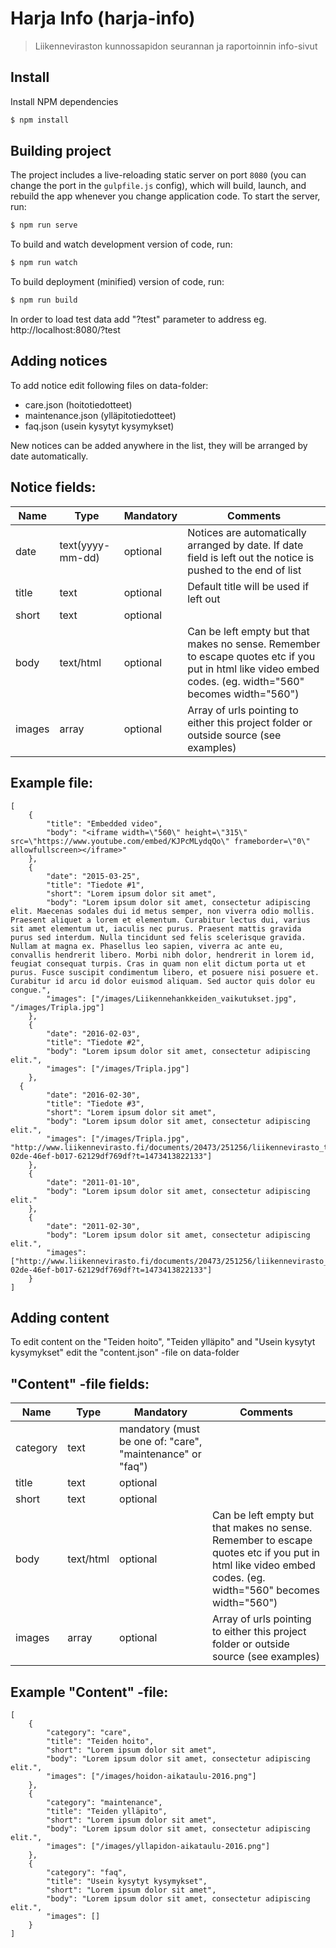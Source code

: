 
# Harja Info (harja-info)

> Liikenneviraston kunnossapidon seurannan ja raportoinnin info-sivut

## Install

Install NPM dependencies

```bash
$ npm install
```

## Building project

The project includes a live-reloading static server on port `8080` (you can change the port in the `gulpfile.js` config), which will build, launch, and rebuild the app whenever you change application code. To start the server, run:

```bash
$ npm run serve
```

To build and watch development version of code, run:

```bash
$ npm run watch
```

To build deployment (minified) version of code, run:

```bash
$ npm run build
```

In order to load test data add "?test" parameter to address eg. http://localhost:8080/?test


## Adding notices

To add notice edit following files on data-folder:
- care.json (hoitotiedotteet)
- maintenance.json (ylläpitotiedotteet)
- faq.json  (usein kysytyt kysymykset)

New notices can be added anywhere in the list, they will be arranged by date automatically.


## Notice fields:

| Name   | Type             | Mandatory | Comments |
|--------|------------------|-----------|----------|
| date   | text(yyyy-mm-dd) | optional  | Notices are automatically arranged by date. If date field is left out the notice is pushed to the end of list |
| title  | text             | optional  | Default title will be used if left out |
| short  | text             | optional  | |
| body   | text/html        | optional  | Can be left empty but that makes no sense. Remember to escape quotes etc if you put in html like video embed codes. (eg. width="560" becomes width=\"560\") |
| images | array            | optional  | Array of urls pointing to either this project folder or outside source (see examples) |



## Example file:
```
[
	{
		"title": "Embedded video",
		"body": "<iframe width=\"560\" height=\"315\" src=\"https://www.youtube.com/embed/KJPcMLydqQo\" frameborder=\"0\" allowfullscreen></iframe>"
	},
	{
		"date": "2015-03-25",
		"title": "Tiedote #1",
		"short": "Lorem ipsum dolor sit amet",
		"body": "Lorem ipsum dolor sit amet, consectetur adipiscing elit. Maecenas sodales dui id metus semper, non viverra odio mollis. Praesent aliquet a lorem et elementum. Curabitur lectus dui, varius sit amet elementum ut, iaculis nec purus. Praesent mattis gravida purus sed interdum. Nulla tincidunt sed felis scelerisque gravida. Nullam at magna ex. Phasellus leo sapien, viverra ac ante eu, convallis hendrerit libero. Morbi nibh dolor, hendrerit in lorem id, feugiat consequat turpis. Cras in quam non elit dictum porta ut et purus. Fusce suscipit condimentum libero, et posuere nisi posuere et. Curabitur id arcu id dolor euismod aliquam. Sed auctor quis dolor eu congue.",
		"images": ["/images/Liikennehankkeiden_vaikutukset.jpg", "/images/Tripla.jpg"]
	},
	{
		"date": "2016-02-03",
		"title": "Tiedote #2",
		"body": "Lorem ipsum dolor sit amet, consectetur adipiscing elit.",
		"images": ["/images/Tripla.jpg"]
	},
  {
		"date": "2016-02-30",
		"title": "Tiedote #3",
		"short": "Lorem ipsum dolor sit amet",
		"body": "Lorem ipsum dolor sit amet, consectetur adipiscing elit.",
		"images": ["/images/Tripla.jpg", "http://www.liikennevirasto.fi/documents/20473/251256/liikennevirasto_turvalaitehankinnat_2_web.jpg/f0b8b3b4-02de-46ef-b017-62129df769df?t=1473413822133"]
	},
	{
		"date": "2011-01-10",
		"body": "Lorem ipsum dolor sit amet, consectetur adipiscing elit."
	},
	{
		"date": "2011-02-30",
		"body": "Lorem ipsum dolor sit amet, consectetur adipiscing elit.",
		"images": ["http://www.liikennevirasto.fi/documents/20473/251256/liikennevirasto_turvalaitehankinnat_2_web.jpg/f0b8b3b4-02de-46ef-b017-62129df769df?t=1473413822133"]
	}
]
```


## Adding content

To edit content on the "Teiden hoito", "Teiden ylläpito" and "Usein kysytyt kysymykset" edit the "content.json" -file on data-folder


## "Content" -file fields:

| Name     | Type      | Mandatory | Comments |
|----------|-----------|-----------|----------|
| category | text      | mandatory (must be one of: "care", "maintenance" or "faq") | |
| title    | text      | optional  | |
| short    | text      | optional  | |
| body     | text/html | optional  | Can be left empty but that makes no sense. Remember to escape quotes etc if you put in html like video embed codes. (eg. width="560" becomes width=\"560\") |
| images   | array     | optional  | Array of urls pointing to either this project folder or outside source (see examples) |


## Example "Content" -file:

```
[
	{
		"category": "care",
		"title": "Teiden hoito",
		"short": "Lorem ipsum dolor sit amet",
		"body": "Lorem ipsum dolor sit amet, consectetur adipiscing elit.",
		"images": ["/images/hoidon-aikataulu-2016.png"]
	},
	{
		"category": "maintenance",
		"title": "Teiden ylläpito",
		"short": "Lorem ipsum dolor sit amet",
		"body": "Lorem ipsum dolor sit amet, consectetur adipiscing elit.",
		"images": ["/images/yllapidon-aikataulu-2016.png"]
	},
	{
		"category": "faq",
		"title": "Usein kysytyt kysymykset",
		"short": "Lorem ipsum dolor sit amet",
		"body": "Lorem ipsum dolor sit amet, consectetur adipiscing elit.",
		"images": []
	}
]
```

